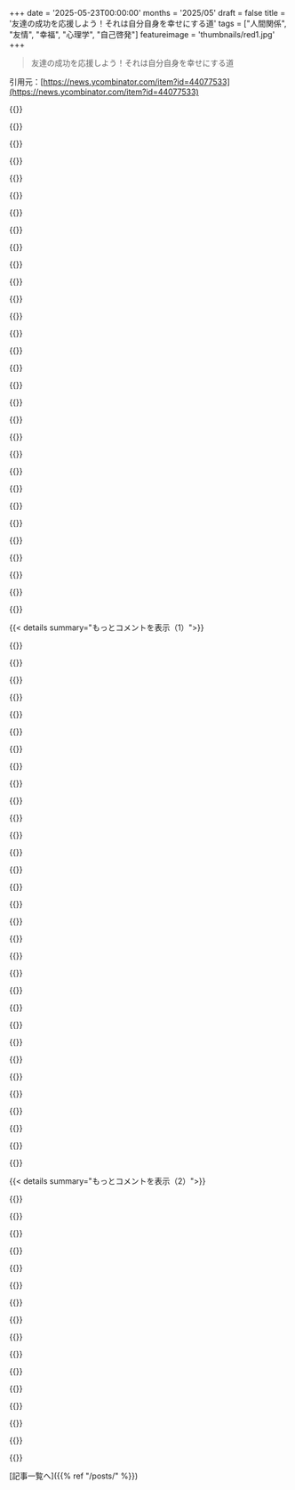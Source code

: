 +++
date = '2025-05-23T00:00:00'
months = '2025/05'
draft = false
title = '友達の成功を応援しよう！それは自分自身を幸せにする道'
tags = ["人間関係", "友情", "幸福", "心理学", "自己啓発"]
featureimage = 'thumbnails/red1.jpg'
+++

> 友達の成功を応援しよう！それは自分自身を幸せにする道

引用元：[https://news.ycombinator.com/item?id=44077533](https://news.ycombinator.com/item?id=44077533)




{{<matomeQuote body="ずーっと周りの人のために頑張ってきたけど、自分のためにこうしてくれる人がいないなって感じてるんだ。まあ、それはそれでいいんだけどね、別に苦い思いとかはないよ。で、自分がいかに良い友達かって大げさに言うつもりもないんだけど、けっこうやってるほうだと思うんだ。でも、誰か自分の成功を祝ってくれたらいいなって、心のどこかで願ってるんだよね。<br>記事にあった「もしかして、あなたはまだ自分の成功を誰にも信頼して打ち明けてないのかも？」ってのが、何だかすごく響いたんだ。褒められたりお祝いされたりするの、例えそれに値するって自分でも思ってても、すごく苦手なんだよね。だから、自分の成功を人にシェアしないんだ。ちょっとでも打ち明けないで、どうやって周りに盛り上げてもらうなんて期待できるんだ？<br>こうやって書き出してみると当たり前なんだけど、こんなやり方で長いこと過ごしてきたなんて、ちょっと信じられないな。<br>とにかく、良い記事だよ！" userName="ketzo" createdAt="2025/05/24 00:03:15" color="#ff33a1">}}




{{<matomeQuote body="＞”もしかして、あなたはまだ自分の成功を誰にも信頼して打ち明けてないのかも？”<br>youtbueでKelly McGonigalのインタビューの終わりに、彼女が説明してたんだけど（意訳ね）―人前で褒められるって、褒める側と褒められる側の間に親密な状況を生み出すんだ。そこで調子を決めて主導権を握るのは褒める側なんだよね。ある意味、彼らがあなたを評価する立場になる。だから、褒め言葉を素直に受け止めるのって、簡単じゃないんだよ。褒められる側って、たいてい体のどこかにストレスのサインが出るんだ。自分の功績を否定したり軽んじたりしないようにするのって、大変な努力が必要なんだよね。ただただ、その状況から早く抜け出したくてさ。<br>そのインタビューの最後に、ホストがMs. McGonigalを直接褒めたんだ。そしたら彼女、話してる最中に、感謝の言葉を言ってる時に、自分が唾を飲み込んだことに彼の注意を向けさせたんだ。（確か）唾を飲み込む行為が、ある種のストレス解消だって。人前で褒められて、ちょっとむせるの、みんな心当たりあるでしょ？<br>彼女は、インタビュー中に直接褒められた時の自分の反応を通して、その場の力関係を浮き彫りにしたんだ。<br>あなたが自分の成功を人と分かち合うのを避けてるのかもしれないのは、本能的に人があなたを評価する状況を避けたいからかもしれないね。その状況では、あなたは評価の対象になる経験をするわけで、それが―つまり、あれこれ言われることが―たとえ100％肯定的でも、従属的な立場にいるように感じられるのかもしれない。僕の対処法は、ただ譲って、身を任せて、降参して、相手にその場の全ての権力を与えて、ただただ彼らが送ってくれる輝かしい温かさを浴びることだよ。それは何十年も経ってからでも思い出せる経験になることがあるし、あなたはそれを渇望し始めるだろうね。（仲間からの評価は大きなモチベーションになり得る、つまり、評価のために何かをする、ってことだ。それが良いか悪いかは、別の話だけどね）" userName="Mofpofjis" createdAt="2025/05/24 19:56:47" color="#45d325">}}




{{<matomeQuote body="＞長い間、僕は周りのために頑張ってきたけど、自分のためにこうしてくれる人がいないなって感じてるんだ。<br>長い間僕もそうだったし、残念ながら時間と共に苦々しくなっていったんだ。でも、数年前にまたその考え方に戻ったんだ。いくつか悪い年を過ごした後で、友達の幸せを願えば願うほど、自分が幸せになるって気づいたんだよ。自分のためにやればいいんだ、誰か他の人のためじゃなくね。" userName="darth_avocado" createdAt="2025/05/24 00:50:56" color="#38d3d3">}}




{{<matomeQuote body="なんで両方じゃないの？" userName="danielrm26" createdAt="2025/05/24 02:08:04" color="">}}




{{<matomeQuote body="親コメント（コメント3738）を正しく理解してるなら、彼らは他の人のために幸せになるべきじゃないって言ってるんじゃなくて、たとえ完全に自分勝手な理由でやることを選んだとしても、他の人のために幸せになることは価値があるって言ってるんだと思うんだ。他の人を応援することのメリットは、応援が実際に応援される人にどんな影響を与えるかを無視したとしても、価値があるってこと。<br>もしあなたが、なぜ両方の動機を持たないのかって聞いてるなら、彼らの提案は、応援される人がそれに値しないように見える場合、altruistic（利他的）な理由でそれをするのに苦労する人がいるかもしれない、という前提に基づいているんだと思う。僕の経験では、これはかなり一般的な考え方なんだ、特に自分が一生懸命努力して得た報酬が、後から来る人には簡単に手に入るときなんかね。例えば（部分的に作り話だけど）、あなたが勉強しようとしてることと全く関係のない、大変で厳しい必修科目がある学位を取ったと想像してみて。そして卒業した翌年に、大学がその要件が不合理だとようやく認めて削除したとするよね。記事の考え方に従うと、最も有益な反応は、その科目を受けなくて済む学生たちのために幸せになることなんだけど、僕が見てきた限りでは、不必要な努力をしなければならなかった不公平さに腹を立てる人も、少なくとも同じくらい一般的だよ。こんな風に感じる人たちにとって、恨むよりも幸せを感じようとすることのもっと説得力のある理由は、それが余分な仕事を避けられる学生たちにどう影響するかじゃなくて、恨みは自分が気分悪くなる以外、何も達成しないからだと主張したいんだ。ただ”決める”だけでそう感じなくなるほど簡単じゃないけど、長い目で見れば自分の考え方に影響を与える能力は僕たちにあると信じてるんだ。そして、こういう状況が次に起こったときに恨みを手放すのを最終的に楽にするのは、こういう状況が起こるたびに、他の人に良いことが起こってるって考えに積極的に身を委ねることだと心から信じてるよ。" userName="saghm" createdAt="2025/05/25 00:18:56" color="#ff5c5c">}}




{{<matomeQuote body="あのセリフが役に立ったって聞いて、すごく嬉しいな。あれ、最後に付け加えたセリフでね、友達の中になかなか自分のすごいことを世の中にシェアしない人が多いなと思ってたんだ。もっとシェアしてね！！" userName="rez0123" createdAt="2025/05/24 00:20:25" color="#38d3d3">}}




{{<matomeQuote body="同感だよ。<br>僕が嫌なのは、応援してる人たちが実は僕を貶めたり、上司に僕を売り込んだりしてるのを何度か見つけたときだね。" userName="protocolture" createdAt="2025/05/24 05:23:04" color="">}}




{{<matomeQuote body="まあ、そうだね。でも、記事はこれにも少し触れてたよ。<br>＞たとえ「間違った」友達を応援しても、それが一番良い生き方だ。嫉妬しない方が人生は良いものになる。たとえ友達が少しあなたに嫉妬していても、心から友達の幸せを喜ぶことで、ずっと気持ち良く眠れるようになる。" userName="borski" createdAt="2025/05/24 09:10:15" color="">}}




{{<matomeQuote body="無感情になるには仏陀になる必要があるだろうね。あと、嫉妬みたいなことじゃなくて、友達だと思ってたけど、あなたを邪魔したり、あなたにとって悪かったり…毒のある人の場合はどうかな。嫉妬はくだらないことだ。" userName="anshumankmr" createdAt="2025/05/24 12:17:59" color="">}}




{{<matomeQuote body="何も感じないのがポイントじゃなくて、感情に迷い込まないのがポイントだよ。それは大きな違いだ。<br>Michael Singerの「The Untethered Soul」をチェックしてみて。" userName="te_chris" createdAt="2025/05/24 18:41:18" color="">}}




{{<matomeQuote body="感情と行動って違うんだよね。感情は勝手に出る自然な反応だからコントロールできないけど、その感情でどう行動するかは自分で選べる。この違いを分けるのがすごく大事で、感情に流されずにどう動くか決められるようになるんだ。感情自体は選択じゃないから、それを感じてもコントロールしようとしたり、罪悪感を感じたりする必要はないって理解するのがカギかな。怒ったり、嫉妬したり、悲しくなったりするのは避けられないけど、理由もなく感情に任せて行動すると、かえって長く気分が悪くなることが多いんだ。俺もこれで struggle しないわけじゃないけど、自分のこの考えに従えた時は、大体うまくいってる気がするよ。" userName="saghm" createdAt="2025/05/25 00:02:04" color="#ff33a1">}}




{{<matomeQuote body="ブッダなら、感情を感じて、それと一緒にいて、自然に消えるのを待つんだろうね。" userName="datameta" createdAt="2025/05/24 19:34:19" color="">}}




{{<matomeQuote body="謙虚でいるって大事だよね。ちょっとでも偉そうにすると、みんな静かに嫌いになるもん。例えば、この記事読んですぐ筆者のこと loathe したし。あんたのアプローチの方がずっと decent だと思う。" userName="noduerme" createdAt="2025/05/24 12:12:21" color="">}}




{{<matomeQuote body="マジで、なんで素直に人のこと happy になれないの？みんな違うし、俺は outlier かもだけど、実際に人を”hate”する人ってすごく少ないと思うんだ。少なくとも俺は、相当ひどいことされない限り、誰かを”hate”することはないな。" userName="Profan" createdAt="2025/05/24 18:17:23" color="">}}




{{<matomeQuote body="でも、それだと今あんたが miserable で bitter に見えるじゃん。何の意味があるの？ Don’t dull your own shine and don’t yuck other people’s yum." userName="cootsnuck" createdAt="2025/05/24 15:27:34" color="">}}




{{<matomeQuote body="惨めじゃないよ。ただ、人ってどう働くかってことについてコメントしてるだけ。 publicly 自分を compliment すると、だいたい asshole って思われるもんなんだよ。あんたのコメントで、昔「 put more sugar in your coffee 」って言われた先生思い出した。その時そいつが asshole で、俺に何も teach するものがないって気づいたんだ。人はそういうこと（”yuck”とか”yum”とか）言って、自分の方が superior に感じたいんだよ。 smarmy って言葉がぴったりくるね。 funny なことに、俺のこのコメントに反応してきたのは、自分を justify する必要のある奴だけだった。 reaction は必要なかったのにね。俺はあんたのこと知らないし、個人的に話してるわけじゃないよ。ただ、 no one likes a braggart って言いたかっただけ。" userName="noduerme" createdAt="2025/05/27 11:43:26" color="">}}




{{<matomeQuote body="粒子の相互作用の”wisdom”をちょっと拝借したんだ。お互いに粒子を exchange して、相互作用を strengthen するってやつ。リアルライフで大体それをやってる感じ。友達の group の中で、自分の人生の出来事を sort of share する nano-influencer みたいなもんかな。 blogpost の advice は、 sort of 効果あると思うよ。俺の”contributions”が blackhole 行きでも、少なくとも ephemeral Universe は俺のやってることを見てると思う。" userName="nthingtohide" createdAt="2025/05/24 15:59:42" color="">}}




{{<matomeQuote body="粒子が粒子を交換して相互作用するってあるけど<br>交換する粒子とはどう相互作用するの？" userName="tome" createdAt="2025/05/24 21:08:59" color="">}}




{{<matomeQuote body="質問の意味があまり分からないな。誰かに本を渡す時、俺たちはお互いとも本とも相互作用してるわけじゃん。それって粒子にも当てはまるんじゃないの？" userName="saghm" createdAt="2025/05/24 23:50:38" color="">}}




{{<matomeQuote body="いやー、あなたがこの気づきを得たって聞いて嬉しいよ！これからどうなるか楽しみだね。友達に何かに対して自分がワクワクしてることを見せると、友達もワクワクしてくれることってあるからね。応援してるよ！" userName="stavros" createdAt="2025/05/24 10:37:38" color="#ff5733">}}




{{<matomeQuote body="これって、成功を話したらジンクスでダメになるって感じる、ある種の潜在的な迷信がどれくらい影響してるのかな？" userName="xattt" createdAt="2025/05/24 12:09:33" color="">}}




{{<matomeQuote body="極端な例を出すと、もし宝くじが当たったとしたら、友達の誰に話す？" userName="samlinnfer" createdAt="2025/05/24 14:08:00" color="">}}




{{<matomeQuote body="最近、“友達”の一人に、俺が失敗するのを見るのがマジで楽しいって告白されたんだよね。俺は人が勝つのを見るのが大好きだから正直驚いたんだけど、ちょっと掘り下げてみたら、結構普通のことらしいんだ。みんな、他の人が挫折するのを見るのが本当に好きみたい。でも、俺が読んだ研究だと、それは特に友情関係で顕著らしい。個人的に知らない人が成功するのは平気みたいだけどね。友達が友達の失敗を願うか、少なくともその失敗を楽しむ方が一般的らしい、ってことも、普通よりずっと多いんだって。これ全部、つい一週間前くらいまで俺にとっては新情報で、しかも俺もう年なのにさ。その研究でたどり着いたのがこれ[1]で、これもまた新情報だったんだ。「研究者たちは、退屈がサディズムに与える影響は、興奮と新奇性への欲求によって媒介されることを見出した—つまり、サディスティックな行動は、不快な退屈な状態から逃れる手段として機能した。」これら二つのことは、なぜか少し関連してる気がするんだ。" userName="neom" createdAt="2025/05/24 06:54:09" color="#ff5733">}}




{{<matomeQuote body="興味深いね—その意地悪な気持ちを行動に出してたの？それともこの告白は完全に突然だったの？あなたが言ったことからすると後者みたいだけど—もしそうなら、その人がその考えを行動や振る舞いに影響させないように気をつけてるなら、この好ましくない内なる思考だけでその人を判断すべきなのかな？" userName="taylorius" createdAt="2025/05/24 11:59:47" color="">}}




{{<matomeQuote body="このことについてここ数週間すごく考えたんだ。で、もう考えるのやめた方がいい気がしてる、不健康になってきてるから。何年も前の関係全体を分析しすぎて、頭の中で憶測しすぎちゃったんだよね。" userName="neom" createdAt="2025/05/24 14:32:57" color="">}}




{{<matomeQuote body="その友達、すごく”ゼロサム”思考って感じだね。周りの人を協力者じゃなくて潜在的なライバルって見てるみたい。<br>余裕がない心境が行きすぎると、失うものにしか意識がいかなくなるんだよね。<br>もし好意的に見るなら、実は水面下で大変なのかも？<br>でも正直、性格っぽい感じもするな。<br>かといって、完璧な人間なんていないわけだし。<br>その友達にもきっと何か良いところ、あなたが楽しめる部分はあるんじゃない？<br>そうじゃないなら、少なくとも最近は、その友達付き合いってあなたからエネルギーや心の平和を奪うばっかりで、何も与えてくれてないってこと？<br>（別に友情って”得るもの”だけじゃないけど、お互いに支え合うもんだと思うよ、波はあるにしてもね）" userName="cootsnuck" createdAt="2025/05/24 15:36:47" color="#45d325">}}




{{<matomeQuote body="昔は一緒に飲むのが楽しかったんだけど、俺がシラフになってから全然飲まなくなってさ、それもなくなったんだよね。<br>多分それが共通点だったんだと思うわ、一緒にベロベロになるのが好きだったんだよな…<br>悲しいね。" userName="neom" createdAt="2025/05/24 15:41:51" color="">}}




{{<matomeQuote body="あなたはちゃんと考えて成長できる人みたいで、マジ素晴らしいよ！自分にも友達にも厳しくしすぎなくて大丈夫。<br>ただ過去の友達とは違う質の友情が必要になってきたって気づいただけかもね。これが成長さ。<br>新しい友達を作るのはめっちゃ楽しいし、最初はちょっと大変だけど人生で一番良いものって大体そうじゃん？<br>俺は友達を応援するの好きだし、そういう人いっぱいいるよ。何を探してるか分かれば見つけられるって！<br>あと仕事の友達は微妙だったな。なんか仕事が邪魔するんだよね。最近はボードゲームが一番友達関係を維持するのに良い方法だよ。「サードプレイス」っていうのが必要なんだよね。https:／／en.wikipedia.org／wiki／Third_place" userName="Sammi" createdAt="2025/05/24 17:00:54" color="#785bff">}}




{{<matomeQuote body="その人ってあなたの人生を少しでも良くしてる？<br>なんでそんな関係にエネルギー使ってんの？<br>なんか感じ悪い人だね。<br>追記: 他のコメント読んだよ、大変な時期って聞いてごめんね。<br>俺も何年かそういう時期を乗り越えて、前より賢く強くなったよ。<br>応援してる！😊" userName="dwaltrip" createdAt="2025/05/24 20:06:40" color="#38d3d3">}}




{{<matomeQuote body="どうやってそうなったのか、その後どうなったのか気になるな。<br>もしよかったら教えてよ。" userName="e40" createdAt="2025/05/24 07:02:44" color="">}}




{{< details summary="もっとコメントを表示（1）">}}

{{<matomeQuote body="今、人生の3つの大事なことが同時にダメになってマジで大変なんだ。<br>成功してる男友達に愚痴ってたら、そいつ酔って「強くなった気がする」って言い出した。<br>俺は「は？マジ？」ってなったよ。<br>言い合いになったけど話して（「普通だ」って言ったから調べた）、あいつの性格なんだって分かった。<br>もう友達にはならないと思う。" userName="neom" createdAt="2025/05/24 07:10:31" color="#ff5c5c">}}




{{<matomeQuote body="これが普通だなんて信じたくないし、こういう奴は喜んで人生から切ったね。<br>一番辛かったのは、仲良い友達が俺の奥さんの流産をまるで楽しんでるみたいだった時だ。<br>マジでデリカシーなくて、こんなくだらないことで張り合ってくる奴とは友達でいる意味ねぇなって思ったね。" userName="mierz00" createdAt="2025/05/24 07:36:59" color="#ff33a1">}}




{{<matomeQuote body="よくあることって意味では「普通」かもしれないけど、同時に辛いことだよね。<br>それでもそういう奴は人生からバッサリ切っていいし、そうすべきだよ。<br>そいつらはそいつらで勝手にやらせとけばいいんだ。「不幸は仲間を愛する」って言うでしょ？<br>まさにそれだよ。" userName="borski" createdAt="2025/05/24 09:11:48" color="#ff5733">}}




{{<matomeQuote body="なんか人生の途中で間違った曲がり角に入っちゃったみたいで、今頃こんなこと学んでる気がするよ。<br>正直、「えげつない競争」なんてスポーツとかビジネスの世界だけだと思ってたし、そこでは何を覚悟すればいいか分かってると思ってたんだ。<br>ここ数年、みんながこんな惨めなことで喜びを感じるって知って、すごくショックだったね。<br>（最近までこれも知らなかったし: https:／／www.quora.com／What-are-fair-weather-friends）" userName="neom" createdAt="2025/05/24 07:42:02" color="#785bff">}}




{{<matomeQuote body="うん、俺も辛い経験で学んだよ。<br>友達いっぱいいると思ってたんだけど、バレーボールグループから「重すぎる」（天気以外の話をするから）って外されたんだ。<br>めっちゃ傷ついたけど、今は知人と友達の違いが分かるよ。<br>簡単な見分け方はね、知人はあなたがいてほしい時にいてくれるけど、友達はあなたがいてほしくない時でも、とにかく必要な時にいてくれるんだ。<br>知人には絶対にできないことだね。" userName="borski" createdAt="2025/05/24 09:15:27" color="#ff5c5c">}}




{{<matomeQuote body="辛い思いしてる人って、気づかずに他人に当たり散らしちゃうことよくあるんだよね。そういう時、関わらないようにしたり、しっかり線引きしたりするのって、すごく大事で健全なことだよ。" userName="dwaltrip" createdAt="2025/05/24 20:14:49" color="#45d325">}}




{{<matomeQuote body="友達の小さなドジとか失敗見て笑っちゃう（シャーデンフロイデ）のは冗談（バンター）の範囲なら普通だし、他人より友達の方がそういう冗談言いやすいよね。でも、友達の人生そのものの失敗を心から楽しむのは全然普通じゃない。それはシャーデンフロイデやナルシシズムを超えて、ソシオパスの領域だと思うよ。" userName="jorvi" createdAt="2025/05/24 10:45:09" color="#ff5c5c">}}




{{<matomeQuote body="他のコメントと違って、前は友達の成功をゼロサムゲームだと思ってた。でも友達に「なんで素直に喜ばないの？君に迷惑かかってないじゃん」って言われて、考えが変わったんだ。友達の成功で自分もハッピーになれるって気づいてから、誰かの成功を心から喜べるようになったよ。友達が困ってて「俺も同じことあったよ」って言われても「なんで友達に悪いことあったら気分良くなるの？」って返しちゃうくらい。こういう考えの人って多いと思うけど、友達が良い感情じゃないって分かってくれたら大丈夫。" userName="stavros" createdAt="2025/05/24 10:43:19" color="#785bff">}}




{{<matomeQuote body="「なんで友達に悪いことがあったら、俺の気分が良くなるの？」←失敗した時に、他にも同じような経験した人がいるって知ると、一人じゃないんだって安心できるんだよ。" userName="dcuthbertson" createdAt="2025/05/24 12:56:28" color="">}}




{{<matomeQuote body="友達の失敗で気まずくなった空気を和ませるために、自分も似たような失敗談を持ち出すのが好き。例えば、友達が道を間違えて遅れちゃった時とか、気まずい沈黙になっちゃうから、「俺もXに行く時はいつも一回は間違えるんだよね」って言って、運転してる友達の気まずさをなくして、他の乗客も気楽になるようにするんだ。" userName="datameta" createdAt="2025/05/24 19:43:40" color="">}}




{{<matomeQuote body="ケチな人なら普通だよ。「泥棒はみんなが泥棒だと思う」っていうスペインの諺があるけど、まさにこういう人を表してるね。" userName="darkwater" createdAt="2025/05/24 16:15:02" color="">}}




{{<matomeQuote body="軍隊ではどうなの？同じ境遇の仲間ができるけど、そいつらが苦しんだり死んだりするのを見るのはデカい影響がある。俺が言うに、一緒に時間過ごすことで絆ができるけど、そいつらは友達っていうか（英語圏のpeersみたいな感じかな）、もう昔の仲間って感じ。一緒にいた人たちね。学校とか仕事は競争多いけど、軍隊はそうでもないかな。" userName="Fnoord" createdAt="2025/05/24 12:40:01" color="">}}




{{<matomeQuote body="軍隊ではこんな競争は経験したことないな、外ではあるけど。軍隊での競争は楽しい感じだった。体力測定で友達に勝ったり、転ぶの見て笑ったり。でも結局は同じチームだし、友達を助け合った。逆に、チームプレーできない奴はいじめられたね。" userName="mierz00" createdAt="2025/05/25 11:19:02" color="">}}




{{<matomeQuote body="これは基本的な競争の話だね。ボードゲームの例で競争の種類（個人戦、協力、チーム戦）を説明。仕事は協力ゲームであるべきだけど、個人貢献も気になる。悪い職場は競争になる。軍隊は命がかかったチーム戦だね。協力的な職場が一番いいよ。" userName="jader201" createdAt="2025/05/24 16:07:07" color="#38d3d3">}}




{{<matomeQuote body="＞－ 個人戦：全員が自分のため；勝者一人で他は負け<br>勝つことだけに価値を見出す人とゲームしてるなら、別のゲーム友達探した方がいいかもね。ここでは、ゲームをするのに必要な人数を集めるのが最初の集団勝利なんだ。うまい戦略を見た時の賞賛や集団の喜びもたくさんある。”こっぴどくやられた”って思う人もいるかもしれないその戦略だよ。賢いプレイヤーと遊べるのは最高の恵みだね。" userName="creer" createdAt="2025/05/25 04:04:42" color="">}}




{{<matomeQuote body="私はあくまでゲームのルールの話をしてて、それを職場や戦争の競争に比喩的に当てはめてるんだ。文字通りに取れば、ボードゲームは結果に関わらずみんなが楽しむべきだよね。でも比喩として捉えるなら、負けたり勝ったりで不機嫌になる人とゲームするなら、新しい人を探すべきって意見には賛成だよ。同じように、チームの成功を考えず自分の成功だけを追う同僚がいるなら、新しい職場を探すべきだね。これが言いたかったことだよ。" userName="jader201" createdAt="2025/05/25 05:40:18" color="">}}




{{<matomeQuote body="軍隊に競争がないとは言わないな。実際、特殊部隊の選抜とか、出世して幹部になるのは民間より競争激しいかも。たぶん、もっと全体的な考え方の問題なんだろうね。極限状況（競争に限らず）が、共有された苦難や親密さによってポジティブなフィードバックループを生み出して、競争心よりもそっちの方が勝るんじゃないかな。" userName="fetzu" createdAt="2025/05/24 16:12:59" color="">}}




{{<matomeQuote body="軍隊では目標が国のためだから競争は問題になりにくい。戦死も称賛される。上の階級も前線に出る。軍人は家族がいるのに他人を殺すという非日常を経験し、感覚が麻痺していく。常に前進しないと味方に撃たれる可能性があるという話も聞いた。" userName="waonderer" createdAt="2025/05/24 13:44:26" color="">}}




{{<matomeQuote body="自分のキャリアでやってきて一番良かったことの一つは、同僚の成功を意識して祝うこと。良い仕事を見つけて褒めたり、人事評価の前にその人の上司にメールして改善を伝えたり。議事録取ったり、バックログ整理したり、大変なオンコール担当だった人をみんなの前で感謝したりね。みんな喜ぶし、上司は部下が感謝されてるって聞くのが好きだし、経営陣は普段見えない成功を聞くのが大好き。周りの人のためになるし、気遣いがあって、人のこと見てて、共感力があって、キャリアアップを考えてる人だって思われて自分にも良い影響がある。たぶんシニアのメンバーが普通やることだからだろうけど、みんなこれを聞いて、手本として見るようになるかもね。" userName="bastawhiz" createdAt="2025/05/24 16:23:38" color="#ff33a1">}}




{{<matomeQuote body="仕事始めて最初の数年、同僚評価は正直に書いてたんだ。うちは同僚評価があって、”革新的”とか”リーダー”とか色々項目を5段階で評価するんだよね。それから、本当に良い人が職を失うひどいリストラを何回か生き延びた。それ以来、誰にでも全部5点満点をつけて、全ての項目に良いことを書くようにしてるよ。" userName="foobarbecue" createdAt="2025/05/24 04:07:40" color="">}}




{{<matomeQuote body="まったくだね。前に（本当に建設的な）批判を同僚評価に書いたら、それがその同僚について書かれた唯一のネガティブなことになっちゃったんだ。それで彼の年間評価の焦点になっちゃった。後で彼が（会議で偶然、俺が書いたとは知らずに）評価がどうだったか教えてくれたから、自分が書いたって白状して、本当は何が言いたかったか説明したよ。人事プロセスが俺の意図をかなり歪曲して伝えてて、フィードバックの役には全く立たなかった。今は満点だけつけることにしてて、伝えるべきフィードバックがあるなら直接本人に言うようにしてる。（直接言えないなら、たぶんそのフィードバックはそこまで重要じゃないってことだろ。）" userName="rjmill" createdAt="2025/05/24 11:17:40" color="#ff5c5c">}}




{{<matomeQuote body="それってさ、たいていの人がポジティブなフィードバックしかしなくて、ネガティブとか建設的なことは何も言わないからだと思うんだ。<br>だから誰かがそれを言うと、「うわ、よっぽど悪いんだな、だからあえて言わざるを得なかったんだ」って思われちゃうんだよね、どんなに丁寧に言ってもさ。<br>最近は、年に一度の評価の時期に言うのは間違ってるから、決定権を持ってる人に問題とか懸念を伝えるようにしてるよ。<br>良くてもその「悪い」ことは一ヶ月くらいしかやってないだろうし、最悪だと一年近く誰も何もしてないってことになるんだからね。" userName="zo1" createdAt="2025/05/24 12:24:46" color="#ff5c5c">}}




{{<matomeQuote body="＞たいていの人がポジティブなフィードバックしかしない<br>ほんとその通りだよ。<br>でもそれって誰のせい？<br>HRとかCxOでしょ。" userName="darkwater" createdAt="2025/05/24 16:19:33" color="">}}




{{<matomeQuote body="いい中国のことわざがあるよね。<br>出る杭は打たれる。" userName="tough" createdAt="2025/05/24 18:05:24" color="">}}




{{<matomeQuote body="一方で「きしむ車輪には油がさされる」（文句言うやつが得する）とも言うよね。" userName="foobarbecue" createdAt="2025/05/24 19:45:48" color="">}}




{{<matomeQuote body="建設的な批判はマネジメント通して絶対するな！<br>マネジメントはそれ評価に使うぞ。<br>建設的なフィードバックは直接やれ。" userName="lupire" createdAt="2025/05/25 02:19:02" color="#ff33a1">}}




{{<matomeQuote body="マジな話。<br>車買ってその日にちょっとした問題見つけて、次の日直してもらったんだ。<br>サービスの評価は8/10にしたよ、それ以外は素晴らしかったからね。<br>そしたら次の日、すごく謝罪の電話がかかってきて、評価変えてくれって懇願されたんだ。<br>だって9/10以下だと調査プロセスがトリガーされちゃうらしいんだ。<br>もういいやって思って、またアンケートに答えたよ。<br>こんなことで他の誰かの仕事を台無しにしたくないからね。" userName="mystifyingpoi" createdAt="2025/05/24 12:55:04" color="#ff33a1">}}




{{<matomeQuote body="Amazonでマウス買ったんだけど、手に合わなくて使い心地悪かったんだ。<br>3つ星レビューつけたらさ、会社がすぐに返金してくれて、商品返品しなくていいって言われたんだよ。<br>マジでびっくりした。<br>「お客様は神様」ってのはわかるけど、やりすぎだと思う。<br>全部満点評価が期待されるレビューシステムなんて、全然役に立たないシステムだろ！" userName="foobarbecue" createdAt="2025/05/24 13:22:04" color="#ff5c5c">}}




{{<matomeQuote body="Amazonのレビューシステムで詐欺師が不正して、高評価だった古い広告ポストに偽物入れてるんだよ。<br>だから君は彼らの縄張りを荒らしちゃったってことかな。" userName="tough" createdAt="2025/05/24 18:06:20" color="">}}




{{<matomeQuote body="NPS (Net Promoter Score) はさ（もし役に立ったことがあったとしても）、多くの場でめちゃくちゃになっちゃってるんだよ。" userName="detaro" createdAt="2025/05/24 15:39:54" color="">}}

{{</details>}}




{{< details summary="もっとコメントを表示（2）">}}

{{<matomeQuote body="最近友達が会社辞めたんだけど、社内の強い人脈ってのが、ネガティブな文句言い合いでできた結束だったんだ。恨みにハマる人もいてさ。友達の成功を応援するのは大事だけど、敵に不幸を願って結束する人もいる。個人的にはそういうのは避けたいね。<br>" userName="shermantanktop" createdAt="2025/05/24 00:35:57" color="#ff33a1">}}




{{<matomeQuote body="コメント3809の言うネガティブな結束は、心理的な罠だと思うんだ。他の人はダメ→自分がやってもダメかも→何もやらない→他の奴らのせい、っていうサイクルのこと。脱するには苦手なことにも挑戦しなきゃいけない。この考え方の奴らは会社の底辺に多い気がする。うつるし、最悪だよ。避けるのが一番だけど、俺は最近、そういう奴らに”じゃあ改善手伝ってくれますか？”みたいに少し意地悪にサポートする（subtle supportive bullying）のを試してる。この考え方は日の当たるとこじゃ生き残れないんだ。どうなるか見るの楽しいよ。<br>" userName="josephg" createdAt="2025/05/24 06:59:21" color="#45d325">}}




{{<matomeQuote body="”歩くReddit”みたいな、ネガティブな話やゴシップばかりする奴に何人か会ったよ。最初は面白いけど、段々エネルギー吸い取られるって気づいたんだ。最近は、話す内容をこっちでコントロールしたり、話したくないことは優しく断ったりするようにしてる。<br>" userName="zdc1" createdAt="2025/05/24 05:42:21" color="#785bff">}}




{{<matomeQuote body="俺、超協力的な父親たちの小さなグループに入れたんだ。そこで友達を応援する方法の一つが、”嫉妬”をポジティブに使うこと。”うわ、お前の子供マジよく寝てくれてジェラシーだわ！”みたいなね。”ジェラシー”を毒のないやり方で使うのって、運に左右されることが多い成功を表現するのに結構しっくりくるんだ。誰かのハードワークにジェラシーを感じるのとは、ちょっと違う気がするけどね。" userName="Waterluvian" createdAt="2025/05/24 08:01:52" color="">}}




{{<matomeQuote body="これは美しい話だね。シェアしてくれてありがとう。俺は、Jealousy （嫉妬）は社会にとって有用で重要な感情の状態だと思うし、それを追い払って抑圧しようとすると、暴力的な形で現れるだけだと思うんだ。他の感情と同じように、もし俺たちがそれを許容して appreciating （感謝し）、（そして共有）すれば、それは俺たちの中を flow through （流れていき）、fester （化膿する）ことはない。" userName="47282847" createdAt="2025/05/24 10:00:33" color="">}}




{{<matomeQuote body="記事の”友達”って”会社の友達”か”協力者（allies）”って見るのが良さそう。プライベートの友達は”一緒に過ごすのを楽しむ相手”でしょ？記事みたいに”自分のプロジェクトにフィードバックもらう”みたいな utilitarian （功利的）な関係性じゃないはずだ。もし会社の友達なら、嫉妬とかゼロサム思考は自然だよ。だって友達のキャリアが上がって自分のが上がらないと、記事の目的（自分のキャリア向上）に反するじゃん？”上昇する潮は全ての船を持ち上げる”って考え方はutterly naive （全くの世間知らず）だよ。経験的には間違い。成功した奴らは貪欲になって、自分を”優れてる”って思っちゃうから、下の人間に報酬をやるのは immoral （不道徳）だとさえ感じるようになるんだ。<br>" userName="lapcat" createdAt="2025/05/24 13:44:05" color="#45d325">}}




{{<matomeQuote body="だよねー。この記事は友情を意味のある繋がりじゃなくて、キャリアアップの道具として扱ってる感じ。本当の友達って、ただおだててくれる人とか仕事上の財産じゃなくて、良い時も悪い時もそばにいてくれる人だよ。<br>＞＞「満ち潮は全ての船を持ち上げる」って深く信じてる<br>それはめちゃくちゃナイーブだって深く信じてるな。完全に反対するわけじゃないけど、若い社員が会社の利益より個人の利益を追いすぎる罠によく陥ってるのを見るよ。つまり、チームプレイヤーじゃなくて、オールスターになろうとする感じ。多分学校で「A」を取るのが全てだったせいかもだけど、職場では嫌われたり昇進しにくくなったりすることが多いね。" userName="basket_horse" createdAt="2025/05/24 20:34:11" color="#ff33a1">}}




{{<matomeQuote body="人間関係って色々な種類があって、色々な側面があるよね。筆者が言ってるのは確かに「仕事友達」っぽい関係だけど、君が定義してる「普通の友達」と完全に別物でもないと思う。<br>＞満ち潮は全ての船を持ち上げる<br>これは状況によるけど本当だね。「満ち潮」を「幸せ」に置き換えても、「幸せは全ての船を持ち上げる」って感じで、心地よさについても同じことが言える。両方必要かな？「友情」をどう定義するかによるね。心地よさだけなら、犬だって心地よい相棒になれる。でも人間の友情が長く続くには、お互いが長い期間一緒にいて楽しいと感じる必要があって、それにはお互いの成長が必要なんだ。この成長はキャリアだけじゃなく、精神的な成長でも良い。そういう成長があれば、嫉妬とかが絆を腐食させることはないよ。" userName="waonderer" createdAt="2025/05/24 14:05:15" color="#45d325">}}




{{<matomeQuote body="＞そういう成長があれば、嫉妬とかが絆を腐食させることはないよ。<br>まあ、仕事友達の話だと、典型的な対立は一方が昇進してもう一方がしない場合で、しかも昇進した方が上司になったりする時だよね。それは基本的にゼロサムゲームだし、そういう状況で友情が生き残るのは難しいと思うよ。" userName="lapcat" createdAt="2025/05/24 15:07:18" color="">}}




{{<matomeQuote body="たぶん、自分と似たような仕事をしてて、仕事の話をする相手に一番当てはまる気がするな。私はこういう人たちを仕事友達とは呼ばないけどね。仕事友達って私にとっては、同じ職場にいて、仕事じゃなかったら一緒に遊ばないような人たちのことだから。" userName="actuallyalys" createdAt="2025/05/24 17:30:48" color="">}}




{{<matomeQuote body="この記事って、「友情」という言葉に関する文化的な違いをよく表してると思う。私が育った場所（Germany）では、私が知ってるほとんどの人はブログ記事を読んだからって友情を捨てるようなことはしないよ。本当の友情って、困難な時も維持する特別なものなんだ。時には嫉妬することもあるけど、それは変わる可能性があると思う。「成功促進ツール」として友情を捉える理解は、私にとってはすごく変に聞こえるな。私の定義では、友情ってそういう期待とは無縁の関係だよ。" userName="miracoli" createdAt="2025/05/24 12:27:38" color="#38d3d3">}}




{{<matomeQuote body="個人的には、友情を「成功促進ツール」とは普通考えないかな。それだと友情が物質的なメリットだけに還元されちゃうからね。この側面が全くなくても、強くて意味のある人間関係は持てると思う。それでも、もし友達の成功を助けられる立場にいたら、助けるつもりはあるよ。友達にも同じことを期待するかどうかは、状況次第だから何とも言えないな。同時に、もし彼らが恩返しできる立場なら、ある程度のお返しは期待するかも。はっきり説明するのは難しいけど、単純な一対一の交換じゃないんだよね。" userName="actuallyalys" createdAt="2025/05/24 17:44:19" color="">}}




{{<matomeQuote body="そのブログ記事の内容自体もこの議論には関係あると思うよ。「成功促進ツール」じゃないハイプマン（おだて屋）の反対って、常にあなたを貶したり、陰口言ったり、積極的に失敗させようとする人だよね。もしそのブログ記事の内容で、そういう人が本当の友達じゃないって誰かが気づいたとしたら、どんな媒体でその気づきを得たかってこと自体、そんなに重要かな？" userName="fragmede" createdAt="2025/05/24 14:03:47" color="">}}




{{<matomeQuote body="友達のことは応援してるんだけど、大事な友達がみんな海外行っちゃってて辛いな。学校の友達のほとんどとは10年、大学の友達とも2020年から会ってないよ—一人だけAustraliaにいるけど。去年関係が終わった人がいて、もう新しく始める元気もないんだ。ランニングとかサイクリングクラブでいくつかの浅い繋がりはできたけど、しっかりした絆は一つだけ。他の人を応援し続けてるのに、親以外に誰も自分にはそういう風にいてくれないのが落ち込むよ。でも猫がいるのはすごく助かるな。" userName="anshumankmr" createdAt="2025/05/24 08:04:15" color="">}}




{{<matomeQuote body="オンラインで友達できたことある？私の場合、discordでほとんど交流してる人が友達たくさんいるよ。" userName="rez0123" createdAt="2025/05/24 09:57:37" color="">}}

{{</details>}}



[記事一覧へ]({{% ref "/posts/" %}})
